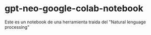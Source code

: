 # gpt-neo-google-colab-notebook
Este es un notebook de una herramienta traida del "Natural lenguage processing"
